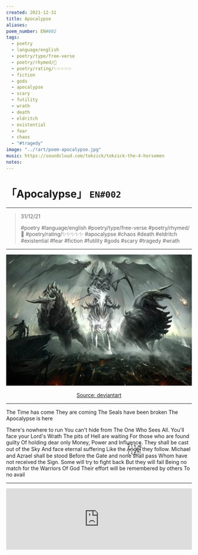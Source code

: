```yaml
---
created: 2021-12-31
title: Apocalypse
aliases:
poem_number: EN#002
tags:
  - poetry
  - language/english
  - poetry/type/free-verse
  - poetry/rhymed/🔴
  - poetry/rating/✨✨✨✨✨
  - fiction
  - gods
  - apocalypse
  - scary
  - futility
  - wrath
  - death
  - eldritch
  - existential
  - fear
  - chaos
  - "#tragedy"
image: "../!art/poem-apocalypse.jpg"
music: https://soundcloud.com/tokzick/tokzick-the-4-horsemen
notes:
---
```

# 「Apocalypse」 `EN#002`

---

> 31/12/21
> 
> #poetry 
> #language/english 
> #poetry/type/free-verse 
> #poetry/rhymed/🔴 
> #poetry/rating/✨✨✨✨✨ 
> #apocalypse #chaos #death #eldritch #existential #fear #fiction #futility #gods #scary #tragedy #wrath 

---

![poem-apocalypse](../!art/poem-apocalypse.jpg)


<center class="img_caption"><a href="https://www.deviantart.com/sandara/art/Judgement-144999176" class="source-link">Source: deviantart</a></center>

---

The Time has come
They are coming
The Seals have been broken
The Apocalypse is here

There's nowhere to run
You can't hide from
The One Who Sees All.
You'll face your Lord's Wrath
The pits of Hell are waiting
For those who are found guilty
Of holding dear only
Money, Power and Influence.
They shall be cast out of the Sky
And face eternal suffering
Like the <span class="zalgo">A̵̡͙̫̽̿̚ń̴̞͔̀͒͜ǵ̸̟͚͌̾e̵̻͔̼͑̚͝l̴̦͓͋͒̕</span> they follow.
Michael and Azrael shall be stood
Before the Gate and none shall pass
Whom have not received the Sign.
Some will try to fight back
But they will fail
Being no match for the Warriors Of God
Their effort will be remembered by others
To no avail

---

<iframe width="100%" height="166" scrolling="no" frameborder="no" allow="autoplay" src="https://w.soundcloud.com/player/?url=https%3A//api.soundcloud.com/tracks/1165725763&color=%23ff5500&auto_play=false&hide_related=false&show_comments=true&show_user=true&show_reposts=false&show_teaser=true"></iframe>